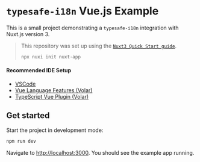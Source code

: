# `typesafe-i18n` Vue.js Example

This is a small project demonstrating a `typesafe-i18n` integration with Nuxt.js version 3.

>This repository was set up using the  [`Nuxt3 Quick Start guide`](https://v3.nuxtjs.org/getting-started/quick-start).
>```bash
> npx nuxi init nuxt-app
>```

#### Recommended IDE Setup

- [VSCode](https://code.visualstudio.com/)
- [Vue Language Features (Volar)](https://marketplace.visualstudio.com/items?itemName=johnsoncodehk.volar)
- [TypeScript Vue Plugin (Volar)](https://marketplace.visualstudio.com/items?itemName=Vue.vscode-typescript-vue-plugin)


## Get started

Start the project in development mode:

```bash
npm run dev
```

Navigate to [http://localhost:3000](http://localhost:3000). You should see the example app running.
